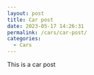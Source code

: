 ```yaml
---
layout: post
title: Car post
date: 2023-05-17 14:26:31
permalink: /cars/car-post/
categories:
  - Cars
---
```

This is a car post